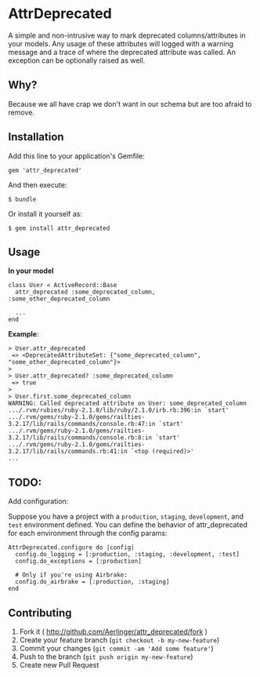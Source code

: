 # AttrDeprecated

A simple and non-intrusive way to mark deprecated columns/attributes in your models. Any usage of these attributes will logged with a warning message and a trace of where the deprecated attribute was called. An exception can be optionally raised as well.

## Why?

Because we all have crap we don't want in our schema but are too afraid to remove.

## Installation

Add this line to your application's Gemfile:

    gem 'attr_deprecated'

And then execute:

    $ bundle

Or install it yourself as:

    $ gem install attr_deprecated

## Usage

**In your model**

    class User < ActiveRecord::Base
      attr_deprecated :some_deprecated_column, :some_other_deprecated_column

      ...
    end

**Example**:

    > User.attr_deprecated
     => <DeprecatedAttributeSet: {"some_deprecated_column", "some_other_deprecated_column"}>
    >
    > User.attr_deprecated? :some_deprecated_column
     => true
    >
    > User.first.some_deprecated_column
    WARNING: Called deprecated attribute on User: some_deprecated_column
    .../.rvm/rubies/ruby-2.1.0/lib/ruby/2.1.0/irb.rb:396:in `start'
    .../.rvm/gems/ruby-2.1.0/gems/railties-3.2.17/lib/rails/commands/console.rb:47:in `start'
    .../.rvm/gems/ruby-2.1.0/gems/railties-3.2.17/lib/rails/commands/console.rb:8:in `start'
    .../.rvm/gems/ruby-2.1.0/gems/railties-3.2.17/lib/rails/commands.rb:41:in `<top (required)>'
    ...


## TODO:

Add configuration:

Suppose you have a project with a `production`, `staging`, `development`, and `test` environment defined. You can define the behavior of attr_deprecated for each environment through the config params:

    AttrDeprecated.configure do |config|
      config.do_logging = [:production, :staging, :development, :test]
      config.do_exceptions = [:production]

      # Only if you're using Airbrake:
      config.do_airbrake = [:production, :staging]
    end


## Contributing

1. Fork it ( http://github.com/Aerlinger/attr_deprecated/fork )
2. Create your feature branch (`git checkout -b my-new-feature`)
3. Commit your changes (`git commit -am 'Add some feature'`)
4. Push to the branch (`git push origin my-new-feature`)
5. Create new Pull Request
